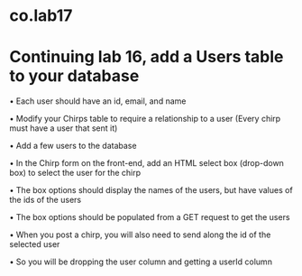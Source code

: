 # co.lab17

# Continuing lab 16, add a Users table to your database

  • Each user should have an id, email, and name
  
  • Modify your Chirps table to require a relationship to a user (Every chirp must have a user that sent it)
  
  • Add a few users to the database
  
  • In the Chirp form on the front-end, add an HTML select box (drop-down box) to select the user for the chirp
  
  • The box options should display the names of the users, but have values of the ids of the users
  
  • The box options should be populated from a GET request to get the users
  
  • When you post a chirp, you will also need to send along the id of the selected user
  
  • So you will be dropping the user column and getting a userId column

